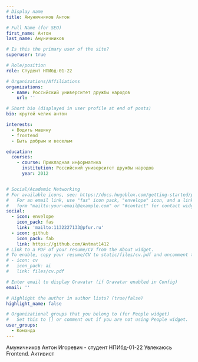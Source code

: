 ```yaml
---
# Display name
title: Амуничников Антон

# Full Name (for SEO)
first_name: Антон
last_name: Амуничников

# Is this the primary user of the site?
superuser: true

# Role/position
role: Студент НПИбд-01-22

# Organizations/Affiliations
organizations:
  - name: Российский университет дружбы народов
    url: ''

# Short bio (displayed in user profile at end of posts)
bio: крутой челик антон

interests:
  - Водить машину
  - frontend 
  - Быть добрым и веселым

education:
  courses:
    - course: Прикладная информатика
      institution: Российский университет дружбы народов
      year: 2012


# Social/Academic Networking
# For available icons, see: https://docs.hugoblox.com/getting-started/page-builder/#icons
#   For an email link, use "fas" icon pack, "envelope" icon, and a link in the
#   form "mailto:your-email@example.com" or "#contact" for contact widget.
social:
  - icon: envelope
    icon_pack: fas
    link: 'mailto:1132227133@pfur.ru'
  - icon: github
    icon_pack: fab
    link: https://github.com/Antmat1412
# Link to a PDF of your resume/CV from the About widget.
# To enable, copy your resume/CV to static/files/cv.pdf and uncomment the lines below.
# - icon: cv
#   icon_pack: ai
#   link: files/cv.pdf

# Enter email to display Gravatar (if Gravatar enabled in Config)
email: ''

# Highlight the author in author lists? (true/false)
highlight_name: false

# Organizational groups that you belong to (for People widget)
#   Set this to [] or comment out if you are not using People widget.
user_groups:
  - Команда
---
```


Амуничников Антон Игоревич - студент НПИбд-01-22
Увлекаюсь Frontend. Активист